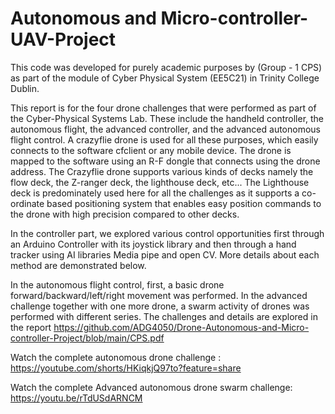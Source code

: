 # Autonomous and Micro-controller-UAV-Project
This code was developed for purely academic purposes by (Group - 1 CPS) as part of the module of Cyber Physical System (EE5C21) in Trinity College Dublin.

This report is for the four drone challenges that were performed as part of the Cyber-Physical Systems Lab. These include the handheld controller, the autonomous flight, the advanced controller, and the advanced autonomous flight control. A crazyflie drone is used for all these purposes, which easily connects to the software cfclient or any mobile device. The drone is mapped to the software using an R-F dongle that connects using the drone address. The Crazyflie drone supports various kinds
of decks namely the flow deck, the Z-ranger deck, the lighthouse deck, etc... The Lighthouse deck is predominately used here for all the challenges as it supports a co-ordinate based positioning system that enables easy position commands to the drone with high precision compared to other decks.

In the controller part, we explored various control opportunities first through an Arduino Controller with its joystick library and then through a hand tracker using AI libraries Media pipe and open CV. More details about each method are demonstrated below. 

In the autonomous flight control, first, a basic drone forward/backward/left/right movement was performed. In the advanced challenge together with one more drone, a swarm activity of drones was performed with different series. The challenges and details are explored in the report https://github.com/ADG4050/Drone-Autonomous-and-Micro-controller-Project/blob/main/CPS.pdf


Watch the complete autonomous drone challenge : https://youtube.com/shorts/HKiqkjQ97to?feature=share

Watch the complete Advanced autonomous drone swarm challenge: https://youtu.be/rTdUSdARNCM




